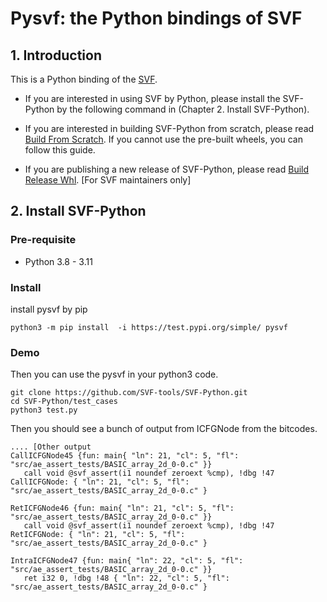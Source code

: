 # Pysvf: the Python bindings of SVF

## 1. Introduction
This is a Python binding of the [SVF](https://github.com/SVF-tools/SVF). 

- If you are interested in using SVF by Python, please install the SVF-Python by the following command in (Chapter 2. Install SVF-Python).

- If you are interested in building SVF-Python from scratch, please read [Build From Scratch](./Build_From_Scratch.md). If you cannot use
  the pre-built wheels, you can follow this guide.

- If you are publishing a new release of SVF-Python, please read [Build Release Whl](./Build_Release_Whl.md). [For SVF maintainers only]

## 2. Install SVF-Python

### Pre-requisite

- Python 3.8 - 3.11

### Install

install pysvf by pip
```angular2html
python3 -m pip install  -i https://test.pypi.org/simple/ pysvf
```

### Demo

Then you can use the pysvf in your python3 code.
```angular2html
git clone https://github.com/SVF-tools/SVF-Python.git
cd SVF-Python/test_cases
python3 test.py
```

Then you should see a bunch of output from ICFGNode from the bitcodes.
```angular2html
.... [Other output
CallICFGNode45 {fun: main{ "ln": 21, "cl": 5, "fl": "src/ae_assert_tests/BASIC_array_2d_0-0.c" }}
   call void @svf_assert(i1 noundef zeroext %cmp), !dbg !47 CallICFGNode: { "ln": 21, "cl": 5, "fl": "src/ae_assert_tests/BASIC_array_2d_0-0.c" }

RetICFGNode46 {fun: main{ "ln": 21, "cl": 5, "fl": "src/ae_assert_tests/BASIC_array_2d_0-0.c" }}
   call void @svf_assert(i1 noundef zeroext %cmp), !dbg !47 RetICFGNode: { "ln": 21, "cl": 5, "fl": "src/ae_assert_tests/BASIC_array_2d_0-0.c" }

IntraICFGNode47 {fun: main{ "ln": 22, "cl": 5, "fl": "src/ae_assert_tests/BASIC_array_2d_0-0.c" }}
   ret i32 0, !dbg !48 { "ln": 22, "cl": 5, "fl": "src/ae_assert_tests/BASIC_array_2d_0-0.c" }

```